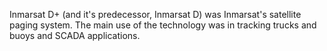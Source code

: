 Inmarsat D+ (and it's predecessor, Inmarsat D) was Inmarsat's satellite paging system. The main use of the technology was in tracking trucks and buoys and SCADA applications.